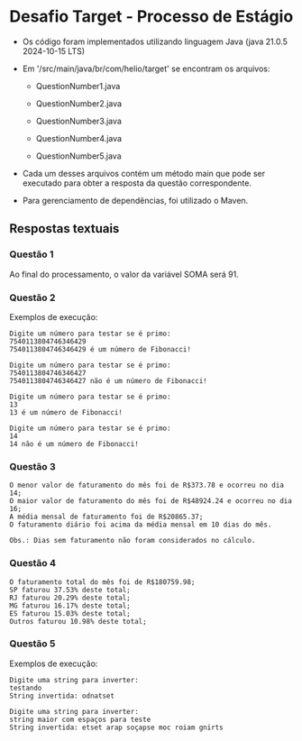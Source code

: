 # Desafio Target - Processo de Estágio

- Os código foram implementados utilizando linguagem Java (java 21.0.5 2024-10-15 LTS)

- Em '/src/main/java/br/com/helio/target' se encontram os arquivos:
  
  - QuestionNumber1.java
  
  - QuestionNumber2.java
  - QuestionNumber3.java
  - QuestionNumber4.java
  - QuestionNumber5.java
- Cada um desses arquivos contém um método main que pode ser executado para obter a resposta da questão correspondente.
- Para gerenciamento de dependências, foi utilizado o Maven.

## Respostas textuais

### Questão 1

Ao final do processamento,  o valor da variável SOMA será 91.

### Questão 2

Exemplos de execução:

```
Digite um número para testar se é primo:
7540113804746346429
7540113804746346429 é um número de Fibonacci!
```

```
Digite um número para testar se é primo:
7540113804746346427
7540113804746346427 não é um número de Fibonacci!
```

```
Digite um número para testar se é primo:
13
13 é um número de Fibonacci!
```

```
Digite um número para testar se é primo:
14
14 não é um número de Fibonacci!
```

### Questão 3

```
O menor valor de faturamento do mês foi de R$373.78 e ocorreu no dia 14;
O maior valor de faturamento do mês foi de R$48924.24 e ocorreu no dia 16;
A média mensal de faturamento foi de R$20865.37;
O faturamento diário foi acima da média mensal em 10 dias do mês.

Obs.: Dias sem faturamento não foram considerados no cálculo.
```

### Questão 4

```
O faturamento total do mês foi de R$180759.98;
SP faturou 37.53% deste total;
RJ faturou 20.29% deste total;
MG faturou 16.17% deste total;
ES faturou 15.03% deste total;
Outros faturou 10.98% deste total;
```

### Questão 5

Exemplos de execução:

```
Digite uma string para inverter:
testando
String invertida: odnatset
```

```
Digite uma string para inverter:
string maior com espaços para teste
String invertida: etset arap soçapse moc roiam gnirts
```


